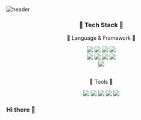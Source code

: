 ![header](https://capsule-render.vercel.app/api?type=waving&color=006E51&height=220&fontColor=fff&text=HELLO%20&fontSize=80&desc=JaeSeok%20Github👋&descSize=20&fontAlignY=35&descAlignY=55&descAlign=55)

<div align=center>
    <h3> 📖 Tech Stack 📖 </h3>
    <p> 🌠 Language & Framework 🌠</p>
    <div>
        <img src="https://img.shields.io/badge/HTML5-E34F26?style=flat-square&logo=HTML5&logoColor=white"/>
        <img src="https://img.shields.io/badge/JAVASCRIPT-F7DF1E?style=flat-square&logo=JavaScript&logoColor=white"/>
        <img src="https://img.shields.io/badge/CSS-1572B6?style=flat-square&logo=CSS3&logoColor=white"/>
        <img src="https://img.shields.io/badge/JAVA-137CBD?style=flat-square&logoColor=white"/>
    </div>
    <div>
        <img src="https://img.shields.io/badge/REACT-61DAFB?style=flat-square&logo=React&logoColor=white"/>
        <img src="https://img.shields.io/badge/REACTNATIVE-61DAFB?style=flat-square&logo=React&logoColor=white"/>
        <img src="https://img.shields.io/badge/Node.js-339933?style=flat-square&logo=Node.js&logoColor=white"/>
        <img src="https://img.shields.io/badge/SPRING-6DB33F?style=flat-square&logo=Spring&logoColor=white"/>
    </div>
    <div>
        <img src="https://img.shields.io/badge/MySQL-4479A1?style=flat-square&logo=MySQL&logoColor=white"/>
    </div>
 </div>
 <br/>
 <div align=center>
     <p> 🔨 Tools 🔨</p>
    <div>
        <img src="https://img.shields.io/badge/VisualStudioCode-007ACC?style=flat-square&logo=Visual Studio Code&logoColor=white"/>
        <img src="https://img.shields.io/badge/Eclipse-2C2255?style=flat-square&logo=Eclipse IDE&logoColor=white"/>
        <img src="https://img.shields.io/badge/XShell-f34b3e?style=flat-square&logo=Xilinx&logoColor=white"/>
        <img src="https://img.shields.io/badge/XFTP-8bae2d?style=flat-square&logo=Xilinx&logoColor=white"/>
        <img src="https://img.shields.io/badge/DBeaver-9b806c?style=flat-square&logo=Beats&logoColor=white"/>
    </div>
</div>


### Hi there 👋

<!--
**Jaeseokkong/Jaeseokkong** is a ✨ _special_ ✨ repository because its `README.md` (this file) appears on your GitHub profile.

Here are some ideas to get you started:

- 🔭 I’m currently working on ...
- 🌱 I’m currently learning ...
- 👯 I’m looking to collaborate on ...
- 🤔 I’m looking for help with ...
- 💬 Ask me about ...
- 📫 How to reach me: ...
- 😄 Pronouns: ...
- ⚡ Fun fact: ...
-->
